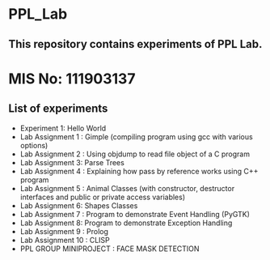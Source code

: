 # PPL_Lab
## This repository contains experiments of PPL Lab.
# MIS No: 111903137
## List of experiments
* Experiment 1: Hello World
* Lab Assignment 1 : Gimple (compiling program using gcc with various options)
* Lab Assignment 2 : Using objdump to read file object of a C program
* Lab Assignment 3: Parse Trees
* Lab Assignment 4 : Explaining how pass by reference works using C++ program
* Lab Assignment 5 : Animal Classes (with constructor, destructor interfaces and public or private access variables)
* Lab Assignment 6: Shapes Classes
* Lab Assignment 7 : Program to demonstrate Event Handling (PyGTK)
* Lab Assignment 8: Program to demonstrate Exception Handling
* Lab Assignment 9 : Prolog
* Lab Assignment 10 : CLISP
* PPL GROUP MINIPROJECT : FACE MASK DETECTION

